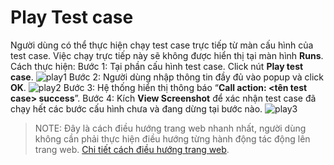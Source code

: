 # Play Test case
Người dùng có thể thực hiện chạy test case trực tiếp từ màn cấu hình của test case. Việc chạy trực tiếp này sẽ không được hiển thị tại màn hình  **Runs**. 
Cách thực hiện:
Bước 1:	Tại phần cấu hình test case. Click nút **Play test case**.
![play1](https://user-images.githubusercontent.com/105435351/197710629-c676ba77-daf3-47d2-a5e1-6dafc76faf5e.png)
Bước 2:	Người dùng nhập thông tin đầy đủ vào popup và click **OK**.
![play2](https://user-images.githubusercontent.com/105435351/197710242-9d1dd1d9-18d3-4dbe-8764-74f306e5747d.png)
Bước 3:	Hệ thống hiển thị thông báo  “**Call action: <tên test case> success**”.
Bước 4:	Kích **View Screenshot** để xác nhận test case đã chạy hết các bước cấu hình chưa và đang dừng tại bước nào.
![play3](https://user-images.githubusercontent.com/105435351/197710248-31fd1478-c7c4-43b2-95a2-46209ddfa1a0.png)
>NOTE: Đây là cách điều hướng trang web nhanh nhất, người dùng không cần phải thực hiện điều hướng từng hành động tác động lên trang web. [Chi tiết cách điều hướng trang web]().
